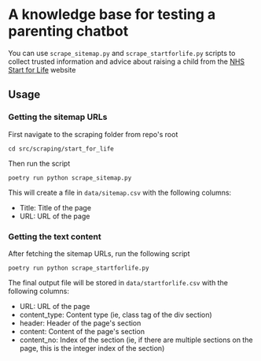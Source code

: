 # A knowledge base for testing a parenting chatbot

You can use `scrape_sitemap.py` and `scrape_startforlife.py` scripts to collect trusted information and advice about raising a child from the [NHS Start for Life](https://www.nhs.uk/start-for-life/) website

## Usage

### Getting the sitemap URLs

First navigate to the scraping folder from repo's root
```
cd src/scraping/start_for_life
```

Then run the script
```
poetry run python scrape_sitemap.py
```

This will create a file in `data/sitemap.csv` with the following columns:
 - Title: Title of the page
 - URL: URL of the page

### Getting the text content

After fetching the sitemap URLs, run the following script
```
poetry run python scrape_startforlife.py
```

The final output file will be stored in `data/startforlife.csv` with the following columns:
  - URL: URL of the page
  - content_type: Content type (ie, class tag of the div section)
  - header: Header of the page's section
  - content: Content of the page's section
  - content_no: Index of the section (ie, if there are multiple sections on the page, this is the integer index of the section)
